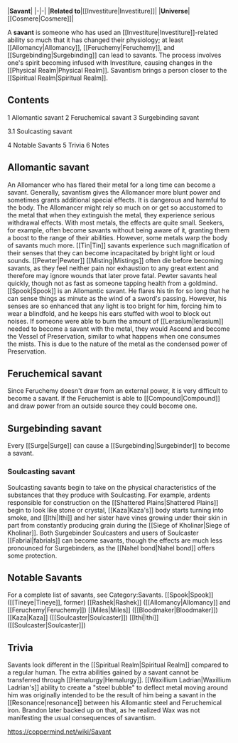 |**Savant**|
|-|-|
|**Related to**|[[Investiture\|Investiture]]|
|**Universe**|[[Cosmere\|Cosmere]]|

A **savant** is someone who has used an [[Investiture\|Investiture]]-related ability so much that it has changed their physiology; at least [[Allomancy\|Allomancy]], [[Feruchemy\|Feruchemy]], and [[Surgebinding\|Surgebinding]] can lead to savants. The process involves one's spirit becoming infused with Investiture, causing changes in the [[Physical Realm\|Physical Realm]]. Savantism brings a person closer to the [[Spiritual Realm\|Spiritual Realm]].

## Contents

1 Allomantic savant
2 Feruchemical savant
3 Surgebinding savant

3.1 Soulcasting savant


4 Notable Savants
5 Trivia
6 Notes


## Allomantic savant
An Allomancer who has flared their metal for a long time can become a savant. Generally, savantism gives the Allomancer more blunt power and sometimes grants additional special effects. It is dangerous and harmful to the body. The Allomancer might rely so much on or get so accustomed to the metal that when they extinguish the metal, they experience serious withdrawal effects.
With most metals, the effects are quite small. Seekers, for example, often become savants without being aware of it, granting them a boost to the range of their abilities. However, some metals warp the body of savants much more. [[Tin\|Tin]] savants experience such magnification of their senses that they can become incapacitated by bright light or loud sounds. [[Pewter\|Pewter]] [[Misting\|Mistings]] often die before becoming savants, as they feel neither pain nor exhaustion to any great extent and therefore may ignore wounds that later prove fatal. Pewter savants heal quickly, though not as fast as someone tapping health from a goldmind.
[[Spook\|Spook]] is an Allomantic savant. He flares his tin for so long that he can sense things as minute as the wind of a sword's passing. However, his senses are so enhanced that any light is too bright for him, forcing him to wear a blindfold, and he keeps his ears stuffed with wool to block out noises.
If someone were able to burn the amount of [[Lerasium\|lerasium]] needed to become a savant with the metal, they would Ascend and become the Vessel of Preservation, similar to what happens when one consumes the mists. This is due to the nature of the metal as the condensed power of Preservation.

## Feruchemical savant
Since Feruchemy doesn't draw from an external power, it is very difficult to become a savant. If the Feruchemist is able to [[Compound\|Compound]] and draw power from an outside source they could become one.

## Surgebinding savant
Every [[Surge\|Surge]] can cause a [[Surgebinding\|Surgebinder]] to become a savant.

### Soulcasting savant
Soulcasting savants begin to take on the physical characteristics of the substances that they produce with Soulcasting. For example, ardents responsible for construction on the [[Shattered Plains\|Shattered Plains]] begin to look like stone or crystal, [[Kaza\|Kaza's]] body starts turning into smoke, and [[Ithi\|Ithi]] and her sister have vines growing under their skin in part from constantly producing grain during the [[Siege of Kholinar\|Siege of Kholinar]]. Both Surgebinder Soulcasters and users of Soulcaster [[Fabrial\|fabrials]] can become savants, though the effects are much less pronounced for Surgebinders, as the [[Nahel bond\|Nahel bond]] offers some protection.

## Notable Savants
For a complete list of savants, see Category:Savants.
[[Spook\|Spook]] ([[Tineye\|Tineye]], former)
[[Rashek\|Rashek]] ([[Allomancy\|Allomancy]] and [[Feruchemy\|Feruchemy]])
[[Miles\|Miles]] ([[Bloodmaker\|Bloodmaker]])
[[Kaza\|Kaza]] ([[Soulcaster\|Soulcaster]])
[[Ithi\|Ithi]] ([[Soulcaster\|Soulcaster]])
## Trivia
Savants look different in the [[Spiritual Realm\|Spiritual Realm]] compared to a regular human.
The extra abilities gained by a savant cannot be transferred through [[Hemalurgy\|Hemalurgy]].
[[Waxillium Ladrian\|Waxillium Ladrian's]] ability to create a "steel bubble" to deflect metal moving around him was originally intended to be the result of him being a savant in the [[Resonance\|resonance]] between his Allomantic steel and Feruchemical iron. Brandon later backed up on that, as he realized Wax was not manifesting the usual consequences of savantism.


https://coppermind.net/wiki/Savant